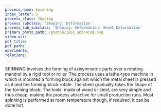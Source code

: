 ```yaml
---
process_name: Spinning
index_letter: S
process_class: Shaping
process_subclass: 'Shaping: Deformation'
process_sub_subclass: 'Shaping: Deformation: Sheet Deformation'
primary_photo_path: /photos/2061_spinning.png
video_uri:
pdf_title:
pdf_path:
eperiments:
relations:
---
```


SPINNING involves the forming of axisymmetric parts over a rotating mandrel by a rigid tool or roller. The process uses a lathe-type machine in which is mounted a forming block against which the metal sheet is pressed as it and the forming block rotate. The sheet gradually takes the shape of the forming block. The tools, made of wood or steel, are very simple and thus cheap, making the process attractive for small production runs. Most spinning is performed at room temperature though, if required, it can be done hot.